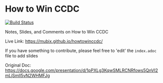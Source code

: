 # How to Win CCDC

[![Build Status](https://travis-ci.org/mubix/howtowinccdc.svg?branch=master)](https://travis-ci.org/mubix/howtowinccdc)


Notes, Slides, and Comments on How to Win CCDC

Live Link: https://mubix.github.io/howtowinccdc/

If you have something to contribute, please feel free to 'edit' the `index.adoc` file to add slides

Original Doc: https://docs.google.com/presentation/d/1pPXLg3KqwSMLRCNRfows5QnVI2mLjSmll5vN2WHMFJg

